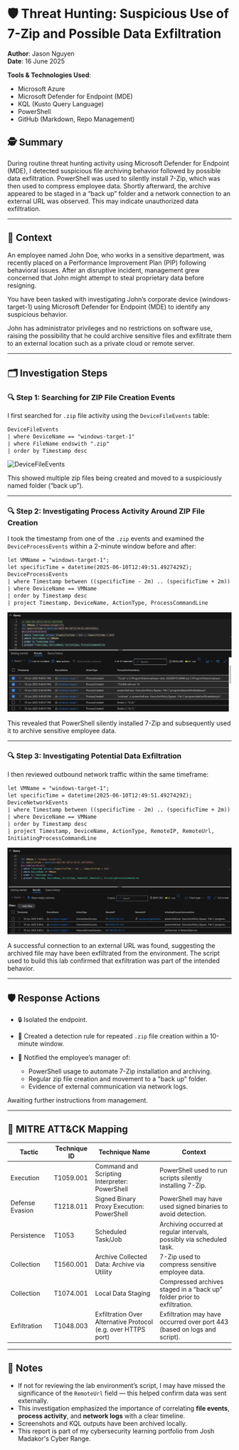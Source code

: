 # 🛡️ Threat Hunting: Suspicious Use of 7-Zip and Possible Data Exfiltration

**Author**: Jason Nguyen  
**Date**: 16 June 2025

**Tools & Technologies Used**:
- Microsoft Azure
- Microsoft Defender for Endpoint (MDE)
- KQL (Kusto Query Language)
- PowerShell
- GitHub (Markdown, Repo Management)

## 🕵️ Summary

During routine threat hunting activity using Microsoft Defender for Endpoint (MDE), I detected suspicious file archiving behavior followed by possible data exfiltration. PowerShell was used to silently install 7-Zip, which was then used to compress employee data. Shortly afterward, the archive appeared to be staged in a “back up” folder and a network connection to an external URL was observed. This may indicate unauthorized data exfiltration.

---

## 🔎 Context
An employee named John Doe, who works in a sensitive department, was recently placed on a Performance Improvement Plan (PIP) following behavioral issues. After an disruptive incident, management grew concerned that John might attempt to steal proprietary data before resigning.

You have been tasked with investigating John’s corporate device (windows-target-1) using Microsoft Defender for Endpoint (MDE) to identify any suspicious behavior.

John has administrator privileges and no restrictions on software use, raising the possibility that he could archive sensitive files and exfiltrate them to an external location such as a private cloud or remote server.

---

## 🗂️ Investigation Steps

### 🔍 Step 1: Searching for ZIP File Creation Events

I first searched for `.zip` file activity using the `DeviceFileEvents` table:

```kql
DeviceFileEvents
| where DeviceName == "windows-target-1"
| where FileName endswith ".zip"
| order by Timestamp desc
````

![DeviceFileEvents](images/devicefileevents.png)

This showed multiple zip files being created and moved to a suspiciously named folder (“back up”).

---

### 🔍 Step 2: Investigating Process Activity Around ZIP File Creation

I took the timestamp from one of the `.zip` events and examined the `DeviceProcessEvents` within a 2-minute window before and after:

```kql
let VMName = "windows-target-1";
let specificTime = datetime(2025-06-10T12:49:51.4927429Z);
DeviceProcessEvents
| where Timestamp between ((specificTime - 2m) .. (specificTime + 2m))
| where DeviceName == VMName
| order by Timestamp desc
| project Timestamp, DeviceName, ActionType, ProcessCommandLine
```
![DeviceProcessEvents](images/deviceprocessevents.png)

This revealed that PowerShell silently installed 7-Zip and subsequently used it to archive sensitive employee data.

---

### 🔍 Step 3: Investigating Potential Data Exfiltration

I then reviewed outbound network traffic within the same timeframe:

```kql
let VMName = "windows-target-1";
let specificTime = datetime(2025-06-10T12:49:51.4927429Z);
DeviceNetworkEvents
| where Timestamp between ((specificTime - 2m) .. (specificTime + 2m))
| where DeviceName == VMName
| order by Timestamp desc
| project Timestamp, DeviceName, ActionType, RemoteIP, RemoteUrl, InitiatingProcessCommandLine
```
![DeviceNetworkEvents](images/devicenetworkevents.png)

A successful connection to an external URL was found, suggesting the archived file may have been exfiltrated from the environment. The script used to build this lab confirmed that exfiltration was part of the intended behavior.

---

## 🛡️ Response Actions

* 🔒 Isolated the endpoint.
* 🔔 Created a detection rule for repeated `.zip` file creation within a 10-minute window.
* 📣 Notified the employee’s manager of:

  * PowerShell usage to automate 7-Zip installation and archiving.
  * Regular zip file creation and movement to a "back up" folder.
  * Evidence of external communication via network logs.

Awaiting further instructions from management.

---

## 🧭 MITRE ATT\&CK Mapping

| **Tactic**      | **Technique ID** | **Technique Name**                                            | **Context**                                                              |
| --------------- | ---------------- | ------------------------------------------------------------- | ------------------------------------------------------------------------ |
| Execution       | T1059.001        | Command and Scripting Interpreter: PowerShell                 | PowerShell used to run scripts silently installing 7-Zip.                |
| Defense Evasion | T1218.011        | Signed Binary Proxy Execution: PowerShell                     | PowerShell may have used signed binaries to avoid detection.             |
| Persistence     | T1053            | Scheduled Task/Job                                            | Archiving occurred at regular intervals, possibly via scheduled task.    |
| Collection      | T1560.001        | Archive Collected Data: Archive via Utility                   | 7-Zip used to compress sensitive employee data.                          |
| Collection      | T1074.001        | Local Data Staging                                            | Compressed archives staged in a “back up” folder prior to exfiltration.  |
| Exfiltration    | T1048.003        | Exfiltration Over Alternative Protocol (e.g. over HTTPS port) | Exfiltration may have occurred over port 443 (based on logs and script). |

---

## 📎 Notes

* If not for reviewing the lab environment’s script, I may have missed the significance of the `RemoteUrl` field — this helped confirm data was sent externally.
* This investigation emphasized the importance of correlating **file events**, **process activity**, and **network logs** with a clear timeline.
* Screenshots and KQL outputs have been archived locally.
* This report is part of my cybersecurity learning portfolio from Josh Madakor's Cyber Range.
